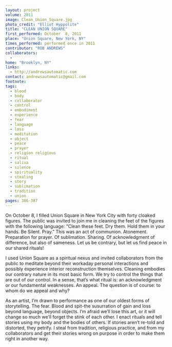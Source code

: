 ```yaml
---
layout: project
volume: 2011
image: Clean_Union_Square.jpg
photo_credit: "Elliot Hyppolite"
title: "CLEAN UNION SQUARE"
first_performed: October  8, 2011
place: "Union Square, New York, NY"
times_performed: performed once in 2011
contributor: "ROB ANDREWS"
collaborators: 
  - 
home: "Brooklyn, NY"
links: 
  - http://andrewsautomatic.com
contact: andrewsautomatic@gmail.com
footnote: 
tags: 
  - blood
  - body
  - collaborator
  - control
  - embodiment
  - experience
  - fear
  - language
  - loss
  - meditation
  - object
  - peace
  - prayer
  - religion religious
  - ritual
  - saliva
  - silence
  - spirituality
  - stealing
  - story
  - sublimation
  - tradition
  - union
pages: 386-387
---
```


On October 8, I filled Union Square in New York City with forty cloaked figures. The public was invited to join me in cleaning the feet of the figures with the following language: “Clean these feet. Dry them. Hold them in your hands. Be Silent. Pray.” This was an act of communion. Atonement. Preparation for prayer. Of sublimation. Sharing. Of acknowledgment of difference, but also of sameness. Let us be contrary, but let us find peace in our shared rituals!

I used Union Square as a spiritual nexus and invited collaborators from the public to meditate beyond their workaday personal interactions and possibly experience interior reconstruction themselves. Cleaning embodies our contrary nature in its most basic form. We try to control the things that are out of our control. In a sense, that’s what ritual is: an acknowledgment or our fundamental weaknesses. An appeal. The question is of course: to whom do we appeal and why?

As an artist, I’m drawn to performance as one of our oldest forms of storytelling. The fear. Blood and spit-the susurration of gain and loss beyond language, beyond objects. I’m afraid we’ll lose this art, or it will change so much we’ll forget the stink of each other. I enact rituals and tell stories using my body and the bodies of others. If stories aren’t re-told and distorted, they petrify. I steal from tradition, religious practice, and from my collaborators and get their stories wrong on purpose in order to make them right in another way.
